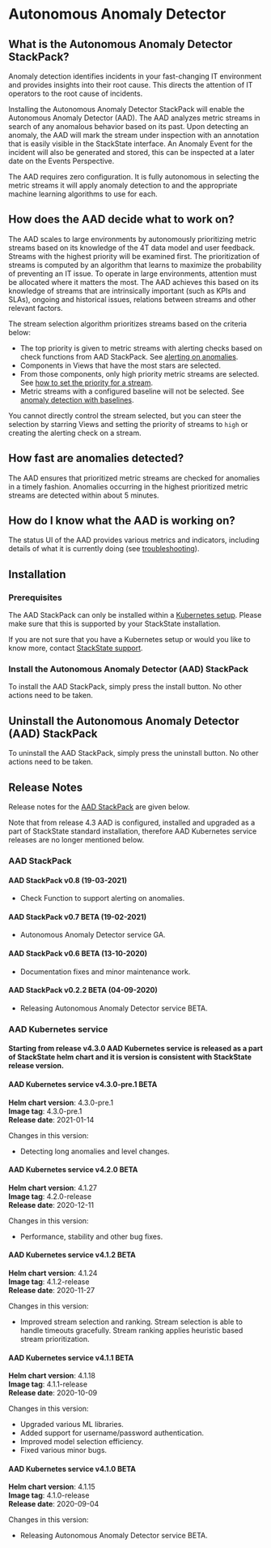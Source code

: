 # Autonomous Anomaly Detector

## What is the Autonomous Anomaly Detector StackPack?

Anomaly detection identifies incidents in your fast-changing IT environment and provides insights into their root cause. This directs the attention of IT operators to the root cause of incidents.

Installing the Autonomous Anomaly Detector StackPack will enable the Autonomous Anomaly Detector \(AAD\). The AAD analyzes metric streams in search of any anomalous behavior based on its past. Upon detecting an anomaly, the AAD will mark the stream under inspection with an annotation that is easily visible in the StackState interface. An Anomaly Event for the incident will also be generated and stored, this can be inspected at a later date on the Events Perspective.

The AAD requires zero configuration. It is fully autonomous in selecting the metric streams it will apply anomaly detection to and the appropriate machine learning algorithms to use for each.

## How does the AAD decide what to work on?

The AAD scales to large environments by autonomously prioritizing metric streams based on its knowledge of the 4T data model and user feedback. Streams with the highest priority will be examined first. The prioritization of streams is computed by an algorithm that learns to maximize the probability of preventing an IT issue. To operate in large environments, attention must be allocated where it matters the most. The AAD achieves this based on its knowledge of streams that are intrinsically important \(such as KPIs and SLAs\), ongoing and historical issues, relations between streams and other relevant factors.

The stream selection algorithm prioritizes streams based on the criteria below:

* The top priority is given to metric streams with alerting checks based on check functions from AAD StackPack. See [alerting on anomalies](../../use/health-state-and-event-notifications/alerting-on-anomalies.md).
* Components in Views that have the most stars are selected.
* From those components, only high priority metric streams are selected. See [how to set the priority for a stream](../../configure/telemetry/how_to_use_the_priority_field_for_components.md).
* Metric streams with a configured baseline will not be selected. See [anomaly detection with baselines](../../use/health-state-and-event-notifications/anomaly-detection-with-baselines.md).

You cannot directly control the stream selected, but you can steer the selection by starring Views and setting the priority of streams to `high` or creating the alerting check on a stream.

## How fast are anomalies detected?

The AAD ensures that prioritized metric streams are checked for anomalies in a timely fashion. Anomalies occurring in the highest prioritized metric streams are detected within about 5 minutes.

## How do I know what the AAD is working on?

The status UI of the AAD provides various metrics and indicators, including details of what it is currently doing (see [troubleshooting](../../setup/installation/kubernetes_install/aad_standalone.md#troubleshooting)).

## Installation

### Prerequisites

The AAD StackPack can only be installed within a [Kubernetes setup](../../setup/installation/kubernetes_install/). Please make sure that this is supported by your StackState installation.

If you are not sure that you have a Kubernetes setup or would you like to know more, contact [StackState support](https://support.stackstate.com/hc/en-us).

### Install the Autonomous Anomaly Detector \(AAD\) StackPack

To install the AAD StackPack, simply press the install button. No other actions need to be taken.

## Uninstall the Autonomous Anomaly Detector \(AAD\) StackPack

To uninstall the AAD StackPack, simply press the uninstall button. No other actions need to be taken.

## Release Notes

Release notes for the [AAD StackPack](aad.md#aad-stackpack) are given below.

Note that from release 4.3 AAD is configured, installed and upgraded as a part of StackState standard installation, therefore AAD Kubernetes service releases are no longer mentioned below.

### AAD StackPack

#### AAD StackPack v0.8 \(19-03-2021\)

* Check Function to support alerting on anomalies.

#### AAD StackPack v0.7 BETA \(19-02-2021\)

* Autonomous Anomaly Detector service GA.

#### AAD StackPack v0.6 BETA \(13-10-2020\)

* Documentation fixes and minor maintenance work.

#### AAD StackPack v0.2.2 BETA \(04-09-2020\)

* Releasing Autonomous Anomaly Detector service BETA.

### AAD Kubernetes service

#### Starting from release v4.3.0 AAD Kubernetes service is released as a part of StackState helm chart and it is version is consistent with StackState release version.

#### AAD Kubernetes service v4.3.0-pre.1 BETA

**Helm chart version**: 4.3.0-pre.1  
**Image tag**: 4.3.0-pre.1  
**Release date**: 2021-01-14

Changes in this version:

* Detecting long anomalies and level changes.

#### AAD Kubernetes service v4.2.0 BETA

**Helm chart version**: 4.1.27  
**Image tag**: 4.2.0-release  
**Release date**: 2020-12-11

Changes in this version:

* Performance, stability and other bug fixes.

#### AAD Kubernetes service v4.1.2 BETA

**Helm chart version**: 4.1.24  
**Image tag**: 4.1.2-release  
**Release date**: 2020-11-27

Changes in this version:

* Improved stream selection and ranking. Stream selection is able to handle timeouts gracefully. Stream ranking applies heuristic based stream prioritization.

#### AAD Kubernetes service v4.1.1 BETA

**Helm chart version**: 4.1.18  
**Image tag**: 4.1.1-release  
**Release date**: 2020-10-09

Changes in this version:

* Upgraded various ML libraries.
* Added support for username/password authentication.
* Improved model selection efficiency.
* Fixed various minor bugs.

#### AAD Kubernetes service v4.1.0 BETA

**Helm chart version**: 4.1.15  
**Image tag**: 4.1.0-release  
**Release date**: 2020-09-04

Changes in this version:

* Releasing Autonomous Anomaly Detector service BETA.
